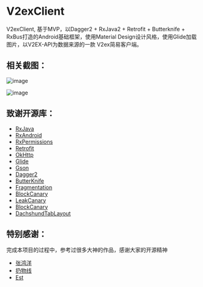 # V2exClient

V2exClient, 基于MVP，以Dagger2 + RxJava2 + Retrofit + Butterknife + RxBus打造的Android基础框架，使用Material Design设计风格，使用Glide加载图片，以V2EX-API为数据来源的一款 V2ex简易客户端。

## 相关截图：
![image](https://raw.githubusercontent.com/wcquan2008/V2exClient/master/screenshot/index.png)

![image](https://raw.githubusercontent.com/wcquan2008/V2exClient/master/screenshot/detail.png)


## 致谢开源库：
* [RxJava](https://github.com/ReactiveX/RxJava)
* [RxAndroid](https://github.com/ReactiveX/RxAndroid)
* [RxPermissions](https://github.com/tbruyelle/RxPermissions)
* [Retrofit](https://github.com/square/retrofit)
* [OkHttp](https://github.com/square/okhttp)
* [Glide](https://github.com/bumptech/glide)
* [Gson](https://github.com/google/gson)
* [Dagger2](https://github.com/google/dagger)
* [ButterKnife](https://github.com/JakeWharton/butterknife)
* [Fragmentation](https://github.com/YoKeyword/Fragmentation)
* [BlockCanary](https://github.com/markzhai/AndroidPerformanceMonitor)
* [LeakCanary](https://github.com/square/leakcanary)
* [BlockCanary](https://github.com/markzhai/AndroidPerformanceMonitor)
* [DachshundTabLayout](https://github.com/Andy671/Dachshund-Tab-Layout)

## 特别感谢：
完成本项目的过程中，参考过很多大神的作品，感谢大家的开源精神
* [张鸿洋](https://github.com/hongyangAndroid)
* [扔物线](https://github.com/rengwuxian)
* [Est](https://github.com/codeestX)
